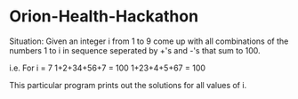 # Orion-Health-Hackathon
Situation:
Given an integer i from 1 to 9 come up with all combinations of the numbers 1 to i in sequence 
seperated by +'s and -'s that sum to 100.

i.e.
For i = 7
1+2+34+56+7 = 100
1+23+4+5+67 = 100

This particular program prints out the solutions for all values of i.
